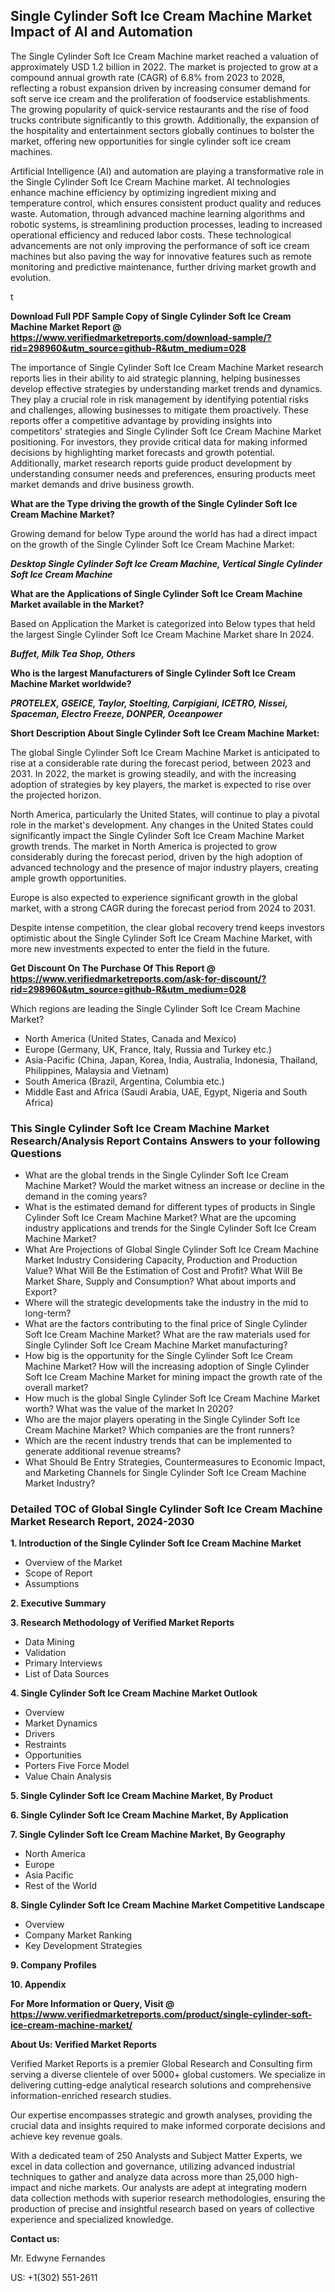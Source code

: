 <h2>Single Cylinder Soft Ice Cream Machine Market Impact of AI and Automation</h2><p>The Single Cylinder Soft Ice Cream Machine market reached a valuation of approximately USD 1.2 billion in 2022. The market is projected to grow at a compound annual growth rate (CAGR) of 6.8% from 2023 to 2028, reflecting a robust expansion driven by increasing consumer demand for soft serve ice cream and the proliferation of foodservice establishments. The growing popularity of quick-service restaurants and the rise of food trucks contribute significantly to this growth. Additionally, the expansion of the hospitality and entertainment sectors globally continues to bolster the market, offering new opportunities for single cylinder soft ice cream machines.</p><p>Artificial Intelligence (AI) and automation are playing a transformative role in the Single Cylinder Soft Ice Cream Machine market. AI technologies enhance machine efficiency by optimizing ingredient mixing and temperature control, which ensures consistent product quality and reduces waste. Automation, through advanced machine learning algorithms and robotic systems, is streamlining production processes, leading to increased operational efficiency and reduced labor costs. These technological advancements are not only improving the performance of soft ice cream machines but also paving the way for innovative features such as remote monitoring and predictive maintenance, further driving market growth and evolution.</p>t</p><p id="" class=""><strong>Download Full PDF Sample Copy of Single Cylinder Soft Ice Cream Machine Market Report @ <a href="https://www.verifiedmarketreports.com/download-sample/?rid=298960&utm_source=github-R&utm_medium=028" target="_blank">https://www.verifiedmarketreports.com/download-sample/?rid=298960&utm_source=github-R&utm_medium=028</a></strong></p><p>The importance of&nbsp;Single Cylinder Soft Ice Cream Machine Market research reports lies in their ability to aid strategic planning, helping businesses develop effective strategies by understanding market trends and dynamics. They play a crucial role in risk management by identifying potential risks and challenges, allowing businesses to mitigate them proactively. These reports offer a competitive advantage by providing insights into competitors' strategies and Single Cylinder Soft Ice Cream Machine Market positioning. For investors, they provide critical data for making informed decisions by highlighting market forecasts and growth potential. Additionally, market research reports guide product development by understanding consumer needs and preferences, ensuring products meet market demands and drive business growth.</p><p><strong>What are the&nbsp;Type driving the growth of the Single Cylinder Soft Ice Cream Machine Market?</strong></p><p id="" class="">Growing demand for below Type around the world has had a direct impact on the growth of the Single Cylinder Soft Ice Cream Machine Market:</p><em><strong>Desktop Single Cylinder Soft Ice Cream Machine, Vertical Single Cylinder Soft Ice Cream Machine</strong></em></p><strong>What are the&nbsp;Applications&nbsp;of Single Cylinder Soft Ice Cream Machine Market available in the Market?</strong></p><p id="" class="">Based on Application the Market is categorized into Below types that held the largest Single Cylinder Soft Ice Cream Machine Market share In 2024.</p><em><strong>Buffet, Milk Tea Shop, Others</strong></em></p><strong>Who is the largest Manufacturers of Single Cylinder Soft Ice Cream Machine Market worldwide?</strong></p><p><em><strong>PROTELEX, GSEICE, Taylor, Stoelting, Carpigiani, ICETRO, Nissei, Spaceman, Electro Freeze, DONPER, Oceanpower</strong></em></p><p id="" class=""><strong>Short Description About Single Cylinder Soft Ice Cream Machine Market:</strong></p><p>The global Single Cylinder Soft Ice Cream Machine Market is anticipated to rise at a considerable rate during the forecast period, between 2023 and 2031. In 2022, the market is growing steadily, and with the increasing adoption of strategies by key players, the market is expected to rise over the projected horizon.</p><p>North America, particularly the United States, will continue to play a pivotal role in the market's development. Any changes in the United States could significantly impact the Single Cylinder Soft Ice Cream Machine Market growth trends. The market in North America is projected to grow considerably during the forecast period, driven by the high adoption of advanced technology and the presence of major industry players, creating ample growth opportunities.</p><p>Europe is also expected to experience significant growth in the global market, with a strong CAGR during the forecast period from 2024 to 2031.</p><p>Despite intense competition, the clear global recovery trend keeps investors optimistic about the Single Cylinder Soft Ice Cream Machine Market, with more new investments expected to enter the field in the future.</p><p id="" class=""><strong>Get Discount On The Purchase Of This Report @ <a href="https://www.verifiedmarketreports.com/ask-for-discount/?rid=298960&utm_source=github-R&utm_medium=028" target="_blank">https://www.verifiedmarketreports.com/ask-for-discount/?rid=298960&utm_source=github-R&utm_medium=028</a></strong></p>Which regions are leading the Single Cylinder Soft Ice Cream Machine Market?</p><ul><li>North America (United States, Canada and Mexico)</li><li>Europe (Germany, UK, France, Italy, Russia and Turkey etc.)</li><li>Asia-Pacific (China, Japan, Korea, India, Australia, Indonesia, Thailand, Philippines, Malaysia and Vietnam)</li><li>South America (Brazil, Argentina, Columbia etc.)</li><li>Middle East and Africa (Saudi Arabia, UAE, Egypt, Nigeria and South Africa)</li></ul><h3 id="" class="">This Single Cylinder Soft Ice Cream Machine Market Research/Analysis Report Contains Answers to your following Questions</h3><ul><li>What are the global trends in the Single Cylinder Soft Ice Cream Machine Market? Would the market witness an increase or decline in the demand in the coming years?</li><li>What is the estimated demand for different types of products in Single Cylinder Soft Ice Cream Machine Market? What are the upcoming industry applications and trends for the Single Cylinder Soft Ice Cream Machine Market?</li><li>What Are Projections of Global Single Cylinder Soft Ice Cream Machine Market Industry Considering Capacity, Production and Production Value? What Will Be the Estimation of Cost and Profit? What Will Be Market Share, Supply and Consumption? What about imports and Export?</li><li>Where will the strategic developments take the industry in the mid to long-term?</li><li>What are the factors contributing to the final price of Single Cylinder Soft Ice Cream Machine Market? What are the raw materials used for Single Cylinder Soft Ice Cream Machine Market manufacturing?</li><li>How big is the opportunity for the Single Cylinder Soft Ice Cream Machine Market? How will the increasing adoption of Single Cylinder Soft Ice Cream Machine Market for mining impact the growth rate of the overall market?</li><li>How much is the global Single Cylinder Soft Ice Cream Machine Market worth? What was the value of the market In 2020?</li><li>Who are the major players operating in the Single Cylinder Soft Ice Cream Machine Market? Which companies are the front runners?</li><li>Which are the recent industry trends that can be implemented to generate additional revenue streams?</li><li>What Should Be Entry Strategies, Countermeasures to Economic Impact, and Marketing Channels for Single Cylinder Soft Ice Cream Machine Market Industry?</li></ul><h3 id="" class="">Detailed TOC of Global Single Cylinder Soft Ice Cream Machine Market Research Report, 2024-2030</h3><p id="" class=""><strong>1. Introduction of the Single Cylinder Soft Ice Cream Machine Market</strong></p><ul><li>Overview of the Market</li><li>Scope of Report</li><li>Assumptions</li></ul><p id="" class=""><strong>2. Executive Summary</strong></p><p id="" class=""><strong>3. Research Methodology of Verified Market Reports</strong></p><ul><li>Data Mining</li><li>Validation</li><li>Primary Interviews</li><li>List of Data Sources</li></ul><p id="" class=""><strong>4. Single Cylinder Soft Ice Cream Machine Market Outlook</strong></p><ul><li>Overview</li><li>Market Dynamics</li><li>Drivers</li><li>Restraints</li><li>Opportunities</li><li>Porters Five Force Model</li><li>Value Chain Analysis</li></ul><p id="" class=""><strong>5. Single Cylinder Soft Ice Cream Machine Market, By Product</strong></p><p id="" class=""><strong>6. Single Cylinder Soft Ice Cream Machine Market, By Application</strong></p><p id="" class=""><strong>7. Single Cylinder Soft Ice Cream Machine Market, By Geography</strong></p><ul><li>North America</li><li>Europe</li><li>Asia Pacific</li><li>Rest of the World</li></ul><p id="" class=""><strong>8. Single Cylinder Soft Ice Cream Machine Market Competitive Landscape</strong></p><ul><li>Overview</li><li>Company Market Ranking</li><li>Key Development Strategies</li></ul><p id="" class=""><strong>9. Company Profiles</strong></p><p id="" class=""><strong>10. Appendix</strong></p><p id="" class=""><strong>For More Information or Query, Visit @ <a href="https://www.verifiedmarketreports.com/product/single-cylinder-soft-ice-cream-machine-market/" target="_blank">https://www.verifiedmarketreports.com/product/single-cylinder-soft-ice-cream-machine-market/</a></strong></p><p id="" class=""><strong>About Us: Verified Market Reports</strong></p><p id="" class="">Verified Market Reports is a premier Global Research and Consulting firm serving a diverse clientele of over 5000+ global customers. We specialize in delivering cutting-edge analytical research solutions and comprehensive information-enriched research studies.</p><p id="" class="">Our expertise encompasses strategic and growth analyses, providing the crucial data and insights required to make informed corporate decisions and achieve key revenue goals.</p><p id="" class="">With a dedicated team of 250 Analysts and Subject Matter Experts, we excel in data collection and governance, utilizing advanced industrial techniques to gather and analyze data across more than 25,000 high-impact and niche markets. Our analysts are adept at integrating modern data collection methods with superior research methodologies, ensuring the production of precise and insightful research based on years of collective experience and specialized knowledge.</p><p id="" class=""><strong>Contact us:</strong></p><p id="" class="">Mr. Edwyne Fernandes</p><p id="" class="">US: +1(302) 551-2611</p>